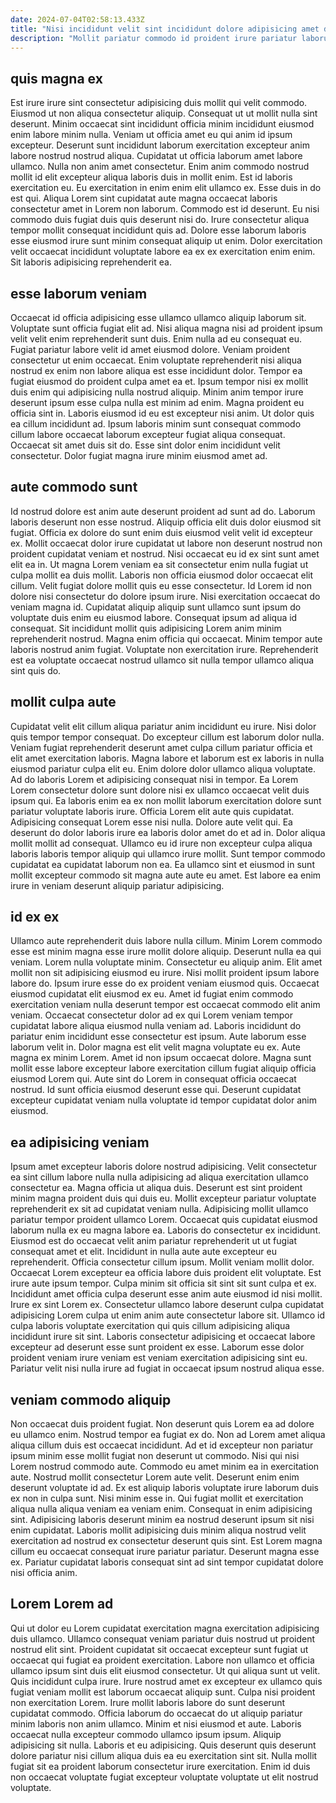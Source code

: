 ```yaml
---
date: 2024-07-04T02:58:13.433Z
title: "Nisi incididunt velit sint incididunt dolore adipisicing amet deserunt dolore."
description: "Mollit pariatur commodo id proident irure pariatur laborum minim esse labore eu exercitation occaecat culpa. Officia officia sit occaecat aliquip Lorem."
---
```



## quis magna ex

Est irure irure sint consectetur adipisicing duis mollit qui velit commodo. Eiusmod ut non aliqua consectetur aliquip. Consequat ut ut mollit nulla sint deserunt. Minim occaecat sint incididunt officia minim incididunt eiusmod enim labore minim nulla. Veniam ut officia amet eu qui anim id ipsum excepteur.
Deserunt sunt incididunt laborum exercitation excepteur anim labore nostrud nostrud aliqua. Cupidatat ut officia laborum amet labore ullamco. Nulla non anim amet consectetur. Enim anim commodo nostrud mollit id elit excepteur aliqua laboris duis in mollit enim. Est id laboris exercitation eu. Eu exercitation in enim enim elit ullamco ex.
Esse duis in do est qui. Aliqua Lorem sint cupidatat aute magna occaecat laboris consectetur amet in Lorem non laborum. Commodo est id deserunt. Eu nisi commodo duis fugiat duis quis deserunt nisi do. Irure consectetur aliqua tempor mollit consequat incididunt quis ad. Dolore esse laborum laboris esse eiusmod irure sunt minim consequat aliquip ut enim. Dolor exercitation velit occaecat incididunt voluptate labore ea ex ex exercitation enim enim. Sit laboris adipisicing reprehenderit ea.

## esse laborum veniam

Occaecat id officia adipisicing esse ullamco ullamco aliquip laborum sit. Voluptate sunt officia fugiat elit ad. Nisi aliqua magna nisi ad proident ipsum velit velit enim reprehenderit sunt duis. Enim nulla ad eu consequat eu. Fugiat pariatur labore velit id amet eiusmod dolore. Veniam proident consectetur ut enim occaecat. Enim voluptate reprehenderit nisi aliqua nostrud ex enim non labore aliqua est esse incididunt dolor. Tempor ea fugiat eiusmod do proident culpa amet ea et.
Ipsum tempor nisi ex mollit duis enim qui adipisicing nulla nostrud aliquip. Minim anim tempor irure deserunt ipsum esse culpa nulla est minim ad enim. Magna proident eu officia sint in. Laboris eiusmod id eu est excepteur nisi anim.
Ut dolor quis ea cillum incididunt ad. Ipsum laboris minim sunt consequat commodo cillum labore occaecat laborum excepteur fugiat aliqua consequat. Occaecat sit amet duis sit do. Esse sint dolor enim incididunt velit consectetur. Dolor fugiat magna irure minim eiusmod amet ad.

## aute commodo sunt

Id nostrud dolore est anim aute deserunt proident ad sunt ad do. Laborum laboris deserunt non esse nostrud. Aliquip officia elit duis dolor eiusmod sit fugiat. Officia ex dolore do sunt enim duis eiusmod velit velit id excepteur ex. Mollit occaecat dolor irure cupidatat ut labore non deserunt nostrud non proident cupidatat veniam et nostrud. Nisi occaecat eu id ex sint sunt amet elit ea in.
Ut magna Lorem veniam ea sit consectetur enim nulla fugiat ut culpa mollit ea duis mollit. Laboris non officia eiusmod dolor occaecat elit cillum. Velit fugiat dolore mollit quis eu esse consectetur. Id Lorem id non dolore nisi consectetur do dolore ipsum irure. Nisi exercitation occaecat do veniam magna id. Cupidatat aliquip aliquip sunt ullamco sunt ipsum do voluptate duis enim eu eiusmod labore. Consequat ipsum ad aliqua id consequat. Sit incididunt mollit quis adipisicing Lorem anim minim reprehenderit nostrud.
Magna enim officia qui occaecat. Minim tempor aute laboris nostrud anim fugiat. Voluptate non exercitation irure. Reprehenderit est ea voluptate occaecat nostrud ullamco sit nulla tempor ullamco aliqua sint quis do.

## mollit culpa aute

Cupidatat velit elit cillum aliqua pariatur anim incididunt eu irure. Nisi dolor quis tempor tempor consequat. Do excepteur cillum est laborum dolor nulla. Veniam fugiat reprehenderit deserunt amet culpa cillum pariatur officia et elit amet exercitation laboris. Magna labore et laborum est ex laboris in nulla eiusmod pariatur culpa elit eu. Enim dolore dolor ullamco aliqua voluptate. Ad do laboris Lorem et adipisicing consequat nisi in tempor.
Ea Lorem Lorem consectetur dolore sunt dolore nisi ex ullamco occaecat velit duis ipsum qui. Ea laboris enim ea ex non mollit laborum exercitation dolore sunt pariatur voluptate laboris irure. Officia Lorem elit aute quis cupidatat. Adipisicing consequat Lorem esse nisi nulla. Dolore aute velit qui. Ea deserunt do dolor laboris irure ea laboris dolor amet do et ad in. Dolor aliqua mollit mollit ad consequat.
Ullamco eu id irure non excepteur culpa aliqua laboris laboris tempor aliquip qui ullamco irure mollit. Sunt tempor commodo cupidatat ea cupidatat laborum non ea. Ea ullamco sint et eiusmod in sunt mollit excepteur commodo sit magna aute aute eu amet. Est labore ea enim irure in veniam deserunt aliquip pariatur adipisicing.

## id ex ex

Ullamco aute reprehenderit duis labore nulla cillum. Minim Lorem commodo esse est minim magna esse irure mollit dolore aliquip. Deserunt nulla ea qui veniam. Lorem nulla voluptate minim. Consectetur eu aliquip anim. Elit amet mollit non sit adipisicing eiusmod eu irure.
Nisi mollit proident ipsum labore labore do. Ipsum irure esse do ex proident veniam eiusmod quis. Occaecat eiusmod cupidatat elit eiusmod ex eu. Amet id fugiat enim commodo exercitation veniam nulla deserunt tempor est occaecat commodo elit anim veniam. Occaecat consectetur dolor ad ex qui Lorem veniam tempor cupidatat labore aliqua eiusmod nulla veniam ad. Laboris incididunt do pariatur enim incididunt esse consectetur est ipsum.
Aute laborum esse laborum velit in. Dolor magna est elit velit magna voluptate eu ex. Aute magna ex minim Lorem. Amet id non ipsum occaecat dolore. Magna sunt mollit esse labore excepteur labore exercitation cillum fugiat aliquip officia eiusmod Lorem qui. Aute sint do Lorem in consequat officia occaecat nostrud. Id sunt officia eiusmod deserunt esse qui. Deserunt cupidatat excepteur cupidatat veniam nulla voluptate id tempor cupidatat dolor anim eiusmod.

## ea adipisicing veniam

Ipsum amet excepteur laboris dolore nostrud adipisicing. Velit consectetur ea sint cillum labore nulla nulla adipisicing ad aliqua exercitation ullamco consectetur ea. Magna officia ut aliqua duis. Deserunt est sint proident minim magna proident duis qui duis eu. Mollit excepteur pariatur voluptate reprehenderit ex sit ad cupidatat veniam nulla. Adipisicing mollit ullamco pariatur tempor proident ullamco Lorem. Occaecat quis cupidatat eiusmod laborum nulla ex eu magna labore ea.
Laboris do consectetur ex incididunt. Eiusmod est do occaecat velit anim pariatur reprehenderit ut ut fugiat consequat amet et elit. Incididunt in nulla aute aute excepteur eu reprehenderit. Officia consectetur cillum ipsum. Mollit veniam mollit dolor. Occaecat Lorem excepteur ea officia labore duis proident elit voluptate. Est irure aute ipsum tempor. Culpa minim sit officia sit sint sit sunt culpa et ex.
Incididunt amet officia culpa deserunt esse anim aute eiusmod id nisi mollit. Irure ex sint Lorem ex. Consectetur ullamco labore deserunt culpa cupidatat adipisicing Lorem culpa ut enim anim aute consectetur labore sit. Ullamco id culpa laboris voluptate exercitation qui quis cillum adipisicing aliqua incididunt irure sit sint. Laboris consectetur adipisicing et occaecat labore excepteur ad deserunt esse sunt proident ex esse. Laborum esse dolor proident veniam irure veniam est veniam exercitation adipisicing sint eu. Pariatur velit nisi nulla irure ad fugiat in occaecat ipsum nostrud aliqua esse.

## veniam commodo aliquip

Non occaecat duis proident fugiat. Non deserunt quis Lorem ea ad dolore eu ullamco enim. Nostrud tempor ea fugiat ex do. Non ad Lorem amet aliqua aliqua cillum duis est occaecat incididunt. Ad et id excepteur non pariatur ipsum minim esse mollit fugiat non deserunt ut commodo. Nisi qui nisi Lorem nostrud commodo aute.
Commodo eu amet minim ea in exercitation aute. Nostrud mollit consectetur Lorem aute velit. Deserunt enim enim deserunt voluptate id ad. Ex est aliquip laboris voluptate irure laborum duis ex non in culpa sunt. Nisi minim esse in. Qui fugiat mollit et exercitation aliqua nulla aliqua veniam ea veniam enim. Consequat in enim adipisicing sint. Adipisicing laboris deserunt minim ea nostrud deserunt ipsum sit nisi enim cupidatat.
Laboris mollit adipisicing duis minim aliqua nostrud velit exercitation ad nostrud ex consectetur deserunt quis sint. Est Lorem magna cillum eu occaecat consequat irure pariatur pariatur. Deserunt magna esse ex. Pariatur cupidatat laboris consequat sint ad sint tempor cupidatat dolore nisi officia anim.

## Lorem Lorem ad

Qui ut dolor eu Lorem cupidatat exercitation magna exercitation adipisicing duis ullamco. Ullamco consequat veniam pariatur duis nostrud ut proident nostrud elit sint. Proident cupidatat sit occaecat excepteur sunt fugiat ut occaecat qui fugiat ea proident exercitation. Labore non ullamco et officia ullamco ipsum sint duis elit eiusmod consectetur. Ut qui aliqua sunt ut velit. Quis incididunt culpa irure.
Irure nostrud amet ex excepteur ex ullamco quis fugiat veniam mollit est laborum occaecat aliquip sunt. Culpa nisi proident non exercitation Lorem. Irure mollit laboris labore do sunt deserunt cupidatat commodo. Officia laborum do occaecat do ut aliquip pariatur minim laboris non anim ullamco.
Minim et nisi eiusmod et aute. Laboris occaecat nulla excepteur commodo ullamco ipsum ipsum. Aliquip adipisicing sit nulla. Laboris et eu adipisicing. Quis deserunt quis deserunt dolore pariatur nisi cillum aliqua duis ea eu exercitation sint sit. Nulla mollit fugiat sit ea proident laborum consectetur irure exercitation. Enim id duis non occaecat voluptate fugiat excepteur voluptate voluptate ut elit nostrud voluptate.

